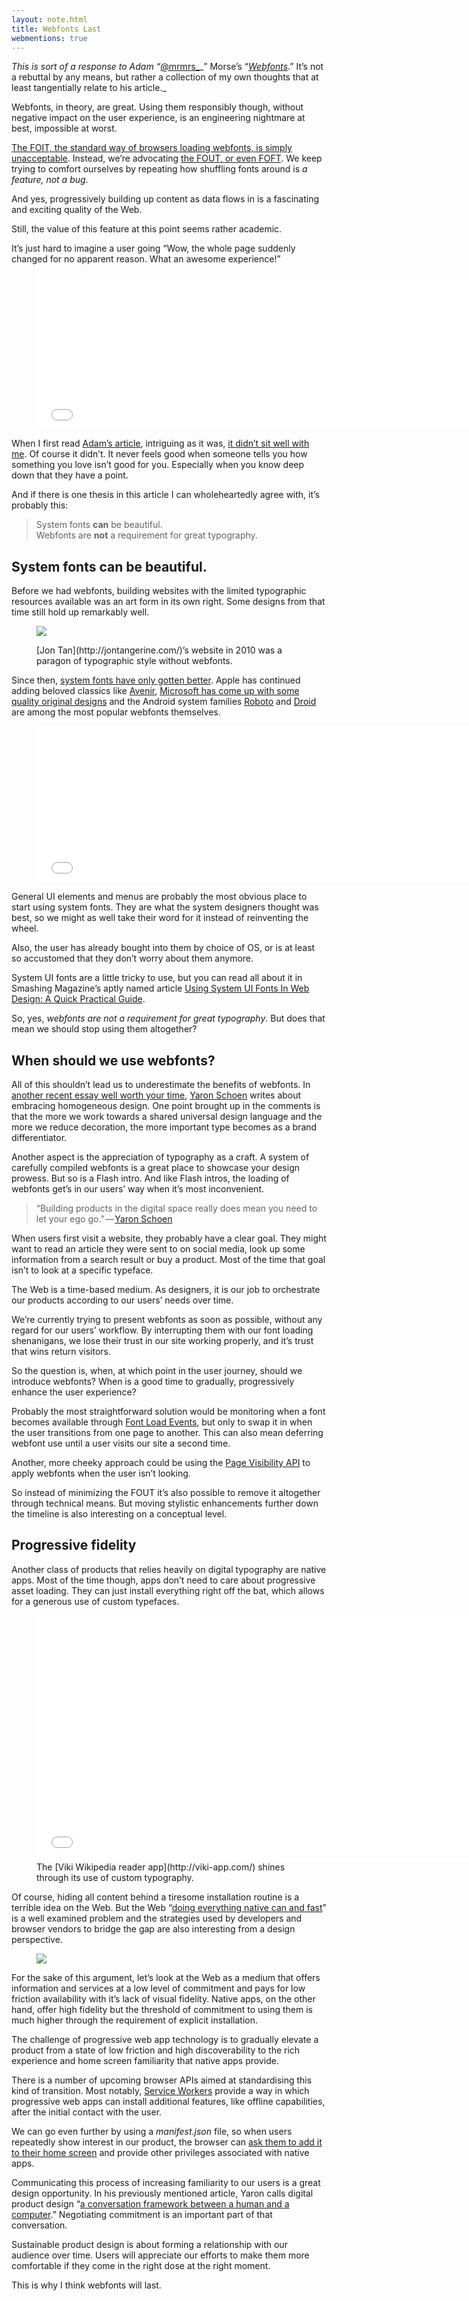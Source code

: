 ```yaml
---
layout: note.html
title: Webfonts Last
webmentions: true
---
```


_This is sort of a response to Adam “_[@mrmrs_](https://twitter.com/mrmrs_)_” Morse’s “_[_Webfonts_](http://mrmrs.io/writing/2016/03/17/webfonts/)_.” It’s not a rebuttal by any means, but rather a collection of my own thoughts that at least tangentially relate to his article._

Webfonts, in theory, are great. Using them responsibly though, without negative impact on the user experience, is an engineering nightmare at best, impossible at worst.

[The FOIT, the standard way of browsers loading webfonts, is simply unacceptable](https://www.filamentgroup.com/lab/font-events.html). Instead, we’re advocating [the FOUT, or even FOFT](http://www.zachleat.com/web/critical-webfonts/). We keep trying to comfort ourselves by repeating how shuffling fonts around is _a feature, not a bug_.

And yes, progressively building up content as data flows in is a fascinating and exciting quality of the Web.

Still, the value of this feature at this point seems rather academic.

It’s just hard to imagine a user going “Wow, the whole page suddenly changed for no apparent reason. What an awesome experience!”

<figure name="700e" id="700e" class="graf--figure graf--iframe graf-after--p">

<div class="iframeContainer"><iframe width="700" height="250" src="/media/43cac2a180dcc43127ce27b3e4320c1a?maxWidth=700" data-media-id="43cac2a180dcc43127ce27b3e4320c1a" frameborder="0"></iframe></div>

</figure>

When I first read [Adam’s article](http://mrmrs.io/writing/2016/03/17/webfonts/), intriguing as it was, [it didn’t sit well with me](https://twitter.com/fredericmarx/status/710480904255315968). Of course it didn’t. It never feels good when someone tells you how something you love isn’t good for you. Especially when you know deep down that they have a point.

And if there is one thesis in this article I can wholeheartedly agree with, it’s probably this:

> System fonts **can** be beautiful.  
> Webfonts are **not** a requirement for great typography.

## System fonts can be beautiful.

Before we had webfonts, building websites with the limited typographic resources available was an art form in its own right. Some designs from that time still hold up remarkably well.

<figure>

![](https://cdn-images-1.medium.com/max/800/1*kDfHsVL9VDyLFIK3qltKjA.png)

<figcaption class="imageCaption">[Jon Tan](http://jontangerine.com/)’s website in 2010 was a paragon of typographic style without webfonts.</figcaption>

</figure>

Since then, [system fonts have only gotten better](http://practicaltypography.com/system-fonts.html). Apple has continued adding beloved classics like [Avenir](https://en.wikipedia.org/wiki/Avenir_%28typeface%29), [Microsoft has come up with some quality original designs](http://typographica.org/on-typography/microsofts-cleartype-font-collection-a-fair-and-balanced-review/) and the Android system families [Roboto](https://en.wikipedia.org/wiki/Roboto) and [Droid](https://en.wikipedia.org/wiki/Droid_fonts) are among the most popular webfonts themselves.

<figure>

<div class="iframeContainer"><iframe width="700" height="250" src="/media/51681be0cf28e3796d8feed753e49346?maxWidth=700" data-media-id="51681be0cf28e3796d8feed753e49346" frameborder="0"></iframe></div>

</figure>

General UI elements and menus are probably the most obvious place to start using system fonts. They are what the system designers thought was best, so we might as well take their word for it instead of reinventing the wheel.

Also, the user has already bought into them by choice of OS, or is at least so accustomed that they don’t worry about them anymore.

System UI fonts are a little tricky to use, but you can read all about it in Smashing Magazine’s aptly named article [Using System UI Fonts In Web Design: A Quick Practical Guide](https://www.smashingmagazine.com/2015/11/using-system-ui-fonts-practical-guide/ "Read 'Using System UI Fonts In Web Design: A Quick Practical Guide'").

So, yes, _webfonts are not a requirement for great typography_. But does that mean we should stop using them altogether?

## When should we use webfonts?

All of this shouldn’t lead us to underestimate the benefits of webfonts. In [another recent essay well worth your time](https://medium.com/@yarcom/in-defense-of-homogeneous-design-b27f79f4bb87#.jcc9ui9p1), [Yaron Schoen](https://twitter.com/Yarcom) writes about embracing homogeneous design. One point brought up in the comments is that the more we work towards a shared universal design language and the more we reduce decoration, the more important type becomes as a brand differentiator.

Another aspect is the appreciation of typography as a craft. A system of carefully compiled webfonts is a great place to showcase your design prowess. But so is a Flash intro. And like Flash intros, the loading of webfonts get’s in our users’ way when it’s most inconvenient.

> “Building products in the digital space really does mean you need to let your ego go.” — [Yaron Schoen](https://medium.com/@yarcom/in-defense-of-homogeneous-design-b27f79f4bb87#.qy01pplsi)

When users first visit a website, they probably have a clear goal. They might want to read an article they were sent to on social media, look up some information from a search result or buy a product. Most of the time that goal isn’t to look at a specific typeface.

The Web is a time-based medium. As designers, it is our job to orchestrate our products according to our users’ needs over time.

We’re currently trying to present webfonts as soon as possible, without any regard for our users’ workflow. By interrupting them with our font loading shenanigans, we lose their trust in our site working properly, and it’s trust that wins return visitors.

So the question is, when, at which point in the user journey, should we introduce webfonts? When is a good time to gradually, progressively enhance the user experience?

Probably the most straightforward solution would be monitoring when a font becomes available through [Font Load Events](https://dev.opera.com/articles/better-font-face/), but only to swap it in when the user transitions from one page to another. This can also mean deferring webfont use until a user visits our site a second time.

Another, more cheeky approach could be using the [Page Visibility API](https://developer.mozilla.org/en-US/docs/Web/API/Page_Visibility_API) to apply webfonts when the user isn’t looking.

So instead of minimizing the FOUT it’s also possible to remove it altogether through technical means. But moving stylistic enhancements further down the timeline is also interesting on a conceptual level.

## Progressive fidelity

Another class of products that relies heavily on digital typography are native apps. Most of the time though, apps don’t need to care about progressive asset loading. They can just install everything right off the bat, which allows for a generous use of custom typefaces.

<figure>

<div class="iframeContainer"><iframe data-width="1920" data-height="1080" width="700" height="394" src="/media/e53765cee1dd7ea209e3502299d436a9?maxWidth=700" data-media-id="e53765cee1dd7ea209e3502299d436a9" frameborder="0"></iframe></div>

<figcaption class="imageCaption">The [Viki Wikipedia reader app](http://viki-app.com/) shines through its use of custom typography.</figcaption>

</figure>

Of course, hiding all content behind a tiresome installation routine is a terrible idea on the Web. But the Web “[doing everything native can and fast](https://twitter.com/jaffathecake)” is a well examined problem and the strategies used by developers and browser vendors to bridge the gap are also interesting from a design perspective.

<figure>

![](https://cdn-images-1.medium.com/max/800/1*tmYFWHzYiMFySPiF7gwesg.png)

</figure>

For the sake of this argument, let’s look at the Web as a medium that offers information and services at a low level of commitment and pays for low friction availability with it’s lack of visual fidelity. Native apps, on the other hand, offer high fidelity but the threshold of commitment to using them is much higher through the requirement of explicit installation.

The challenge of progressive web app technology is to gradually elevate a product from a state of low friction and high discoverability to the rich experience and home screen familiarity that native apps provide.

There is a number of upcoming browser APIs aimed at standardising this kind of transition. Most notably, [Service Workers](https://developer.mozilla.org/en-US/docs/Web/API/Service_Worker_API) provide a way in which progressive web apps can install additional features, like offline capabilities, after the initial contact with the user.

We can go even further by using a _manifest.json_ file, so when users repeatedly show interest in our product, the browser can [ask them to add it to their home screen](https://developer.chrome.com/multidevice/android/installtohomescreen) and provide other privileges associated with native apps.

Communicating this process of increasing familiarity to our users is a great design opportunity. In his previously mentioned article, Yaron calls digital product design “[a conversation framework between a human and a computer](https://medium.com/@yarcom/in-defense-of-homogeneous-design-b27f79f4bb87#.amt7re2a6).” Negotiating commitment is an important part of that conversation.

Sustainable product design is about forming a relationship with our audience over time. Users will appreciate our efforts to make them more comfortable if they come in the right dose at the right moment.

This is why I think webfonts will last.
